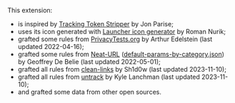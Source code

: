 This extension:

* is inspired by [Tracking Token Stripper](https://github.com/jparise/chrome-utm-stripper) by Jon Parise;
* uses its icon generated with [Launcher icon generator](https://romannurik.github.io/AndroidAssetStudio/icons-launcher.html#foreground.type=clipart&foreground.clipart=arrow_forward&foreground.space.trim=1&foreground.space.pad=0.25&foreColor=rgba(96%2C%20125%2C%20139%2C%200)&backColor=rgb(123%2C%20207%2C%2025)&crop=0&backgroundShape=square&effects=shadow&name=ic_launcher) by Roman Nurik;
* grafted some rules from [PrivacyTests.org](https://github.com/arthuredelstein/privacytests.org/) by Arthur Edelstein (last updated 2022-04-16);
* grafted some rules from [Neat-URL](https://github.com/Smile4ever/Neat-URL/blob/master/data/default-params-by-category.json) ([default-params-by-category.json](https://raw.githubusercontent.com/Smile4ever/Neat-URL/08b87d5cd3f8497d5cfa0d21743beb6bd2605cfa/data/default-params-by-category.json)) by Geoffrey De Belie (last updated 2022-05-01);
* grafted all rules from [clean-links](https://github.com/Sh1d0w/clean-links) by Sh1d0w (last updated 2023-11-10);
* grafted all rules from [untrack](https://github.com/klanchman/untrack) by Kyle Lanchman (last updated 2023-11-10);
* and grafted some data from other open sources.
